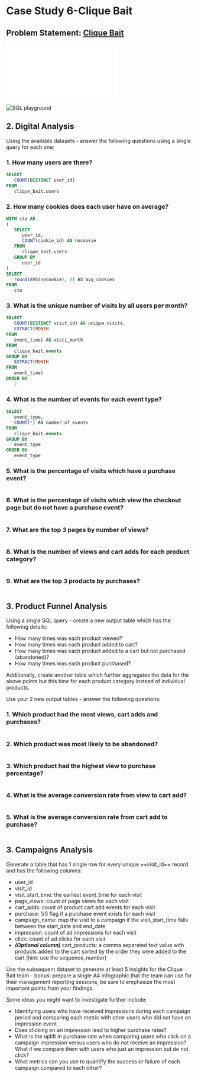 # Case Study 6-Clique Bait

## Problem Statement: [Clique Bait](https://8weeksqlchallenge.com/case-study-6/)

![Schema file](SQLSchema/CaseStudy_6_Clique_Bait.sql)

![SQL playground](https://www.db-fiddle.com/f/jmnwogTsUE8hGqkZv9H7E8/17)

## 2. Digital Analysis

Using the available datasets - answer the following questions using a single query for each one:

### 1. How many users are there?

```sql
SELECT
   COUNT(DISTINCT user_id) 
FROM
   clique_bait.users
```

### 2. How many cookies does each user have on average?

```sql
WITH cte AS 
(
   SELECT
      user_id,
      COUNT(cookie_id) AS nocookie 
   FROM
      clique_bait.users 
   GROUP BY
      user_id 
)
SELECT
   round(AVG(nocookie), 0) AS avg_cookies 
FROM
   cte
```

### 3. What is the unique number of visits by all users per month?

```sql
SELECT
   COUNT(DISTINCT visit_id) AS unique_visits,
   EXTRACT(MONTH 
FROM
   event_time) AS visti_month 
FROM
   clique_bait.events 
GROUP BY
   EXTRACT(MONTH 
FROM
   event_time) 
ORDER BY
   2 
```

### 4. What is the number of events for each event type?

```sql
SELECT
   event_type,
   COUNT(*) AS number_of_events 
FROM
   clique_bait.events 
GROUP BY
   event_type 
ORDER BY
   event_type
```

### 5. What is the percentage of visits which have a purchase event?

```sql

```

### 6. What is the percentage of visits which view the checkout page but do not have a purchase event?

```sql

```

### 7. What are the top 3 pages by number of views?

```sql

```

### 8. What is the number of views and cart adds for each product category?

```sql

```

### 9. What are the top 3 products by purchases?

```sql

```

## 3. Product Funnel Analysis

Using a single SQL query - create a new output table which has the following details:

* How many times was each product viewed?
* How many times was each product added to cart?
* How many times was each product added to a cart but not purchased (abandoned)?
* How many times was each product purchased?

Additionally, create another table which further aggregates the data for the above points but this time for each product category instead of individual products.

Use your 2 new output tables - answer the following questions:

### 1. Which product had the most views, cart adds and purchases?

```sql

```

### 2. Which product was most likely to be abandoned?

```sql

```

### 3. Which product had the highest view to purchase percentage?

```sql

```

### 4. What is the average conversion rate from view to cart add?

```sql

```

### 5. What is the average conversion rate from cart add to purchase?

```sql

```

## 3. Campaigns Analysis

Generate a table that has 1 single row for every unique ==visit_id== record and has the following columns:

* user_id
* visit_id
* visit_start_time: the earliest event_time for each visit
* page_views: count of page views for each visit
* cart_adds: count of product cart add events for each visit
* purchase: 1/0 flag if a purchase event exists for each visit
* campaign_name: map the visit to a campaign if the visit_start_time falls between the start_date and end_date
* impression: count of ad impressions for each visit
* click: count of ad clicks for each visit
* ***(Optional column)*** cart_products: a comma separated text value with products added to the cart sorted by the order they were added to the cart (hint: use the sequence_number)

Use the subsequent dataset to generate at least 5 insights for the Clique Bait team - bonus: prepare a single A4 infographic that the team can use for their management reporting sessions, be sure to emphasize the most important points from your findings.

Some ideas you might want to investigate further include:

* Identifying users who have received impressions during each campaign period and comparing each metric with other users who did not have an impression event
* Does clicking on an impression lead to higher purchase rates?
* What is the uplift in purchase rate when comparing users who click on a campaign impression versus users who do not receive an impression? What if we compare them with users who just an impression but do not click?
* What metrics can you use to quantify the success or failure of each campaign compared to each other?